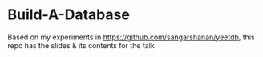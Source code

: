 # Build-A-Database

Based on my experiments in https://github.com/sangarshanan/yeetdb, this repo has the slides & its contents for the talk
